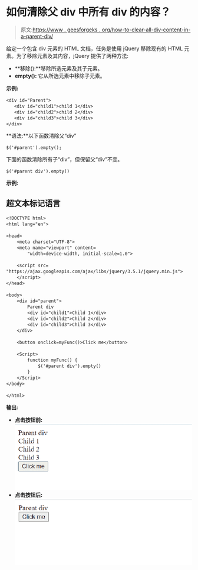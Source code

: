 # 如何清除父 div 中所有 div 的内容？

> 原文:[https://www . geesforgeks . org/how-to-clear-all-div-content-in-a-parent-div/](https://www.geeksforgeeks.org/how-to-clear-all-divs-content-inside-a-parent-div/)

给定一个包含 div 元素的 HTML 文档，任务是使用 jQuery 移除现有的 HTML 元素。为了移除元素及其内容，jQuery 提供了两种方法:

*   **移除():**移除所选元素及其子元素。
*   **empty():** 它从所选元素中移除子元素。

**示例:**

```htmlhtml
<div id="Parent">
   <div id="child1">child 1</div>
   <div id="child2">child 2</div>
   <div id="child3">child 3</div>
</div>
```

**语法:**以下函数清除父“div”

```htmlhtml
$('#parent').empty();
```

下面的函数清除所有子“div”，但保留父“div”不变。

```htmlhtml
$('#parent div').empty()
```

**示例:**

## 超文本标记语言

```htmlhtml
<!DOCTYPE html>
<html lang="en">

<head>
    <meta charset="UTF-8">
    <meta name="viewport" content=
        "width=device-width, initial-scale=1.0">

    <script src=
"https://ajax.googleapis.com/ajax/libs/jquery/3.5.1/jquery.min.js">
    </script>
</head>

<body>
    <div id="parent">
        Parent div
        <div id="child1">Child 1</div>
        <div id="child2">Child 2</div>
        <div id="child3">Child 3</div>
    </div>

    <button onclick=myFunc()>Click me</button>

    <Script>
        function myFunc() {
            $('#parent div').empty()
        }
    </Script>
</body>

</html>
```

**输出:**

*   **点击按钮前:**
    ![](img/7fd46f9b1330b5d600f4119148327e1e.png)
*   **点击按钮后:**
    ![](img/66f9a2bd7483010e644029e2685eb505.png)